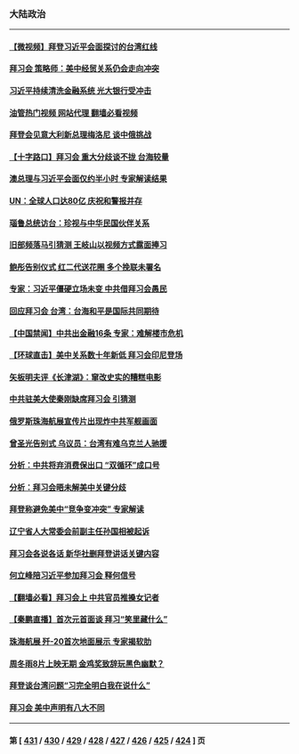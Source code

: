 ### 大陆政治
---
#### [【微视频】拜登习近平会面探讨的台湾红线](../../pages/ncid277/n13866485.md?11160445) 
#### [拜习会 策略师：美中经贸关系仍会走向冲突](../../pages/ncid277/n13866551.md?11160445) 
#### [习近平持续清洗金融系统 光大银行受冲击](../../pages/ncid277/n13866193.md?11160445) 
#### [油管热门视频 网站代理 翻墙必看视频](http://138.2.39.72:81/youtube.html?epic-marker?11160445)
#### [拜登会见意大利新总理梅洛尼 谈中俄挑战](../../pages/ncid277/n13866529.md?11160445) 
#### [【十字路口】拜习会 重大分歧谈不拢 台海较量](../../pages/ncid277/n13866405.md?11160445) 
#### [澳总理与习近平会面仅约半小时 专家解读结果](../../pages/ncid277/n13866458.md?11160445) 
#### [UN：全球人口达80亿 庆祝和警报并存](../../pages/ncid277/n13866441.md?11160445) 
#### [瑙鲁总统访台：珍视与中华民国伙伴关系](../../pages/ncid277/n13866282.md?11160445) 
#### [旧部频落马引猜测 王岐山以视频方式露面捧习](../../pages/ncid277/n13866353.md?11160445) 
#### [鲍彤告别仪式 红二代送花圈 多个挽联未署名](../../pages/ncid277/n13866320.md?11160445) 
#### [专家：习近平僵硬立场未变 中共借拜习会愚民](../../pages/ncid277/n13866233.md?11160445) 
#### [回应拜习会 台湾：台海和平是国际共同期待](../../pages/ncid277/n13866235.md?11160445) 
#### [【中国禁闻】中共出金融16条 专家：难解楼市危机](../../pages/ncid277/n13865901.md?11160445) 
#### [【环球直击】美中关系数十年新低 拜习会印尼登场](../../pages/ncid277/n13865293.md?11160445) 
#### [矢板明夫评《长津湖》：窜改史实的糟糕电影](../../pages/ncid277/n13866189.md?11160445) 
#### [中共驻美大使秦刚缺席拜习会 引猜测](../../pages/ncid277/n13866174.md?11160445) 
#### [俄罗斯珠海航展宣传片出现炸中共军舰画面](../../pages/ncid277/n13866176.md?11160445) 
#### [曾圣光告别式 乌议员：台湾有难乌克兰人驰援](../../pages/ncid277/n13866007.md?11160445) 
#### [分析：中共将弃消费保出口 “双循环”成口号](../../pages/ncid277/n13866140.md?11160445) 
#### [分析：拜习会晤未解美中关键分歧](../../pages/ncid277/n13866028.md?11160445) 
#### [拜登称避免美中“竞争变冲突” 专家解读](../../pages/ncid277/n13866018.md?11160445) 
#### [辽宁省人大常委会前副主任孙国相被起诉](../../pages/ncid277/n13866097.md?11160445) 
#### [拜习会各说各话 新华社删拜登讲话关键内容](../../pages/ncid277/n13865771.md?11160445) 
#### [何立峰陪习近平参加拜习会 释何信号](../../pages/ncid277/n13865894.md?11160445) 
#### [【翻墙必看】拜习会上 中共官员推搡女记者](../../pages/ncid277/n13866066.md?11160445) 
#### [【秦鹏直播】首次元首面谈 拜习“笑里藏什么”](../../pages/ncid277/n13865903.md?11160445) 
#### [珠海航展 歼-20首次地面展示 专家揭软肋](../../pages/ncid277/n13865935.md?11160445) 
#### [周冬雨8片上映无期 金鸡奖致辞玩黑色幽默？](../../pages/ncid277/n13865876.md?11160445) 
#### [拜登谈台湾问题“习完全明白我在说什么”](../../pages/ncid277/n13865834.md?11160445) 
#### [拜习会 美中声明有八大不同](../../pages/ncid277/n13865838.md?11160445) 

---
#### 第 [ [431](./431.md?11160445) / [430](./430.md?11160445) / [429](./429.md?11160445) / [428](./428.md?11160445) / [427](./427.md?11160445) / [426](./426.md?11160445) / [425](./425.md?11160445) / [424](./424.md?11160445) ] 页
